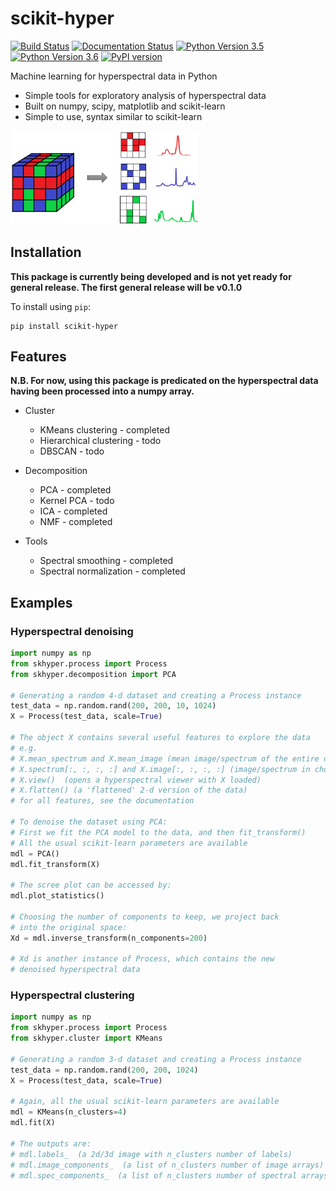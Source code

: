 # scikit-hyper
[![Build Status](https://travis-ci.com/priyankshah7/scikit-hyper.svg?token=xX99xZvXU9jWErT5D1zh&branch=master)](https://travis-ci.com/priyankshah7/scikit-hyper)
[![Documentation Status](https://readthedocs.org/projects/scikit-hyper/badge/?version=latest)](http://scikit-hyper.readthedocs.io/en/latest/?badge=latest)
[![Python Version 3.5](https://img.shields.io/badge/Python-3.5-blue.svg)](https://www.python.org/downloads/)
[![Python Version 3.6](https://img.shields.io/badge/Python-3.6-blue.svg)](https://www.python.org/downloads/)
[![PyPI version](https://badge.fury.io/py/scikit-hyper.svg)](https://badge.fury.io/py/scikit-hyper)

Machine learning for hyperspectral data in Python

+ Simple tools for exploratory analysis of hyperspectral data
+ Built on numpy, scipy, matplotlib and scikit-learn
+ Simple to use, syntax similar to scikit-learn

<img src="/docs/images/hyperspectral_image.png" width="300">

## Installation
**This package is currently being developed and is not yet ready for general release. The first
general release will be v0.1.0**

To install using `pip`:
```
pip install scikit-hyper
```

## Features

**N.B. For now, using this package is predicated on the hyperspectral data having been processed into a 
numpy array.** 

+ Cluster
	+ KMeans clustering - completed
	+ Hierarchical clustering - todo
	+ DBSCAN - todo

+ Decomposition
	+ PCA - completed
	+ Kernel PCA - todo
	+ ICA - completed
	+ NMF - completed

+ Tools
	+ Spectral smoothing - completed
	+ Spectral normalization - completed

	
## Examples

### Hyperspectral denoising
```python
import numpy as np
from skhyper.process import Process
from skhyper.decomposition import PCA

# Generating a random 4-d dataset and creating a Process instance
test_data = np.random.rand(200, 200, 10, 1024)
X = Process(test_data, scale=True)

# The object X contains several useful features to explore the data
# e.g.
# X.mean_spectrum and X.mean_image (mean image/spectrum of the entire dataset)
# X.spectrum[:, :, :, :] and X.image[:, :, :, :] (image/spectrum in chosen region)
# X.view()  (opens a hyperspectral viewer with X loaded)
# X.flatten() (a 'flattened' 2-d version of the data)
# for all features, see the documentation

# To denoise the dataset using PCA:
# First we fit the PCA model to the data, and then fit_transform()
# All the usual scikit-learn parameters are available
mdl = PCA()
mdl.fit_transform(X)

# The scree plot can be accessed by:
mdl.plot_statistics()

# Choosing the number of components to keep, we project back 
# into the original space:
Xd = mdl.inverse_transform(n_components=200)

# Xd is another instance of Process, which contains the new
# denoised hyperspectral data
```

### Hyperspectral clustering
```python
import numpy as np
from skhyper.process import Process
from skhyper.cluster import KMeans

# Generating a random 3-d dataset and creating a Process instance
test_data = np.random.rand(200, 200, 1024)
X = Process(test_data, scale=True)

# Again, all the usual scikit-learn parameters are available
mdl = KMeans(n_clusters=4)
mdl.fit(X)

# The outputs are:
# mdl.labels_  (a 2d/3d image with n_clusters number of labels)
# mdl.image_components_  (a list of n_clusters number of image arrays)
# mdl.spec_components_  (a list of n_clusters number of spectral arrays)
```
